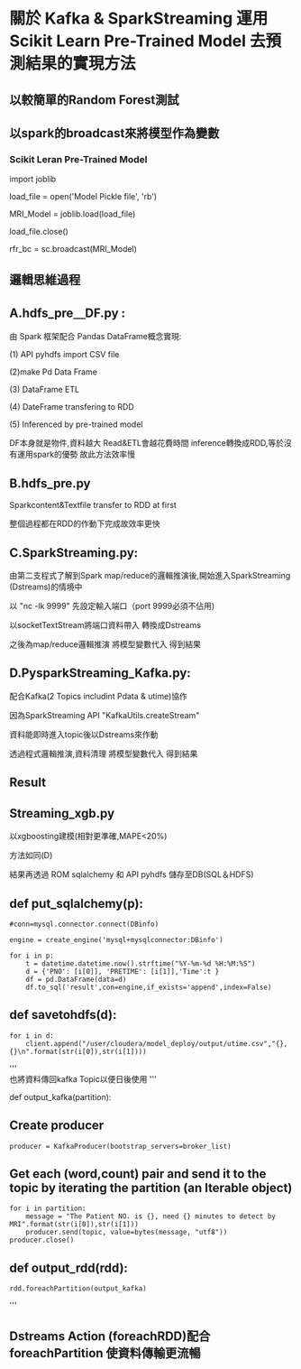# 關於 Kafka & SparkStreaming 運用 Scikit Learn Pre-Trained Model 去預測結果的實現方法

## 以較簡單的Random Forest測試

## 以spark的broadcast來將模型作為變數

### Scikit Leran Pre-Trained Model

import joblib

load_file = open('Model Pickle file', 'rb')

MRI_Model = joblib.load(load_file)

load_file.close()

rfr_bc = sc.broadcast(MRI_Model)





## 邏輯思維過程

## A.hdfs_pre＿DF.py : 

由 Spark 框架配合 Pandas DataFrame概念實現:

(1) API pyhdfs import CSV file

(2)make Pd Data Frame 

(3) DataFrame ETL 

(4) DateFrame transfering to RDD 

(5) Inferenced by pre-trained model

DF本身就是物件,資料越大 Read&ETL會越花費時間 inference轉換成RDD,等於沒有運用spark的優勢 故此方法效率慢


## B.hdfs_pre.py

Sparkcontent&Textfile transfer to RDD at first

整個過程都在RDD的作動下完成故效率更快


## C.SparkStreaming.py:

由第二支程式了解到Spark map/reduce的邏輯推演後,開始進入SparkStreaming (Dstreams)的情境中

以 "nc -lk 9999" 先設定輸入端口（port 9999必須不佔用)

以socketTextStream將端口資料帶入 轉換成Dstreams

之後為map/reduce邏輯推演 將模型變數代入 得到結果


## D.PysparkStreaming_Kafka.py:

配合Kafka(2 Topics includint Pdata & utime)協作

因為SparkStreaming API "KafkaUtils.createStream" 

資料能即時進入topic後以Dstreams來作動 

透過程式邏輯推演,資料清理
將模型變數代入 得到結果

## Result

## Streaming_xgb.py

以xgboosting建模(相對更準確,MAPE<20%)

方法如同(D)

結果再透過 ROM sqlalchemy 和 API pyhdfs 儲存至DB(SQL＆HDFS)


## def put_sqlalchemy(p):

    #conn=mysql.connector.connect(DBinfo)

    engine = create_engine('mysql+mysqlconnector:DBinfo')

    for i in p:
        t = datetime.datetime.now().strftime("%Y-%m-%d %H:%M:%S")
        d = {'PNO': [i[0]], 'PRETIME': [i[1]],'Time':t }
        df = pd.DataFrame(data=d)
        df.to_sql('result',con=engine,if_exists='append',index=False)
                

## def savetohdfs(d):

    for i in d:
        client.append("/user/cloudera/model_deploy/output/utime.csv","{},{}\n".format(str(i[0]),str(i[1])))

'''     
也將資料傳回kafka Topic以便日後使用
'''

def output_kafka(partition):
## Create producer
    producer = KafkaProducer(bootstrap_servers=broker_list)
## Get each (word,count) pair and send it to the topic by iterating the partition (an Iterable object)
    for i in partition:
        message = "The Patient NO. is {}, need {} minutes to detect by MRI".format(str(i[0]),str(i[1]))
        producer.send(topic, value=bytes(message, "utf8"))
    producer.close()


## def output_rdd(rdd):
    rdd.foreachPartition(output_kafka)
'''

## Dstreams Action (foreachRDD)配合foreachPartition 使資料傳輸更流暢




